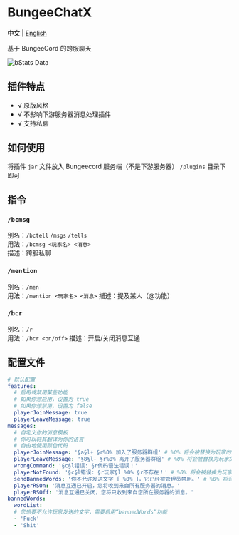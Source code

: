 # BungeeChatX

**中文** | [English](https://github.com/HJFunnyMinecraft/BungeeChatX/blob/main/README.md)

基于 BungeeCord 的跨服聊天

![bStats Data](https://bstats.org/signatures/bungeecord/bungeechatx.svg)

## 插件特点

- √ 原版风格
- √ 不影响下游服务器消息处理插件
- √ 支持私聊

## 如何使用

将插件 `jar` 文件放入 Bungeecord 服务端（不是下游服务器） `/plugins` 目录下即可

## 指令

### `/bcmsg`

别名：`/bctell` `/msgs` `/tells`\
用法：`/bcmsg <玩家名> <消息>`\
描述：跨服私聊

### `/mention`

别名：`/men`\
用法：`/mention <玩家名> <消息>`
描述：提及某人（@功能）

### `/bcr`

别名：`/r`\
用法：`/bcr <on/off>`
描述：开启/关闭消息互通

## 配置文件

```yaml
# 默认配置
features:
  # 启用或禁用某些功能
  # 如果你想启用，设置为 true
  # 如果你想禁用，设置为 false
  playerJoinMessage: true
  playerLeaveMessage: true
messages:
  # 自定义你的消息模板
  # 你可以将其翻译为你的语言
  # 自由地使用颜色代码
  playerJoinMessage: '§a§l+ §r%0% 加入了服务器群组' # %0% 将会被替换为玩家的名称
  playerLeaveMessage: '§8§l- §r%0% 离开了服务器群组' # %0% 将会被替换为玩家的名称
  wrongCommand: '§c§l错误: §r代码语法错误！'
  playerNotFound: '§c§l错误: §r玩家§l %0% §r不存在！' # %0% 将会被替换为玩家的名称
  sendBannedWords: '你不允许发送文字 [ %0% ]，它已经被管理员禁用。' # %0% 将会被替换为玩家的名称
  playerRSOn: '消息互通已开启，您将收到来自所有服务器的消息。'
  playerRSOff: '消息互通已关闭，您将只收到来自您所在服务器的消息。'
bannedWords:
  wordList:
  # 您想要不允许玩家发送的文字，需要启用“bannedWords“功能
  - 'Fuck'
  - 'Shit'
```

```
